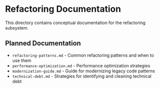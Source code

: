 # Refactoring Documentation

This directory contains conceptual documentation for the refactoring subsystem.

## Planned Documentation

- `refactoring-patterns.md` - Common refactoring patterns and when to use them
- `performance-optimization.md` - Performance optimization strategies
- `modernization-guide.md` - Guide for modernizing legacy code patterns
- `technical-debt.md` - Strategies for identifying and cleaning technical debt
